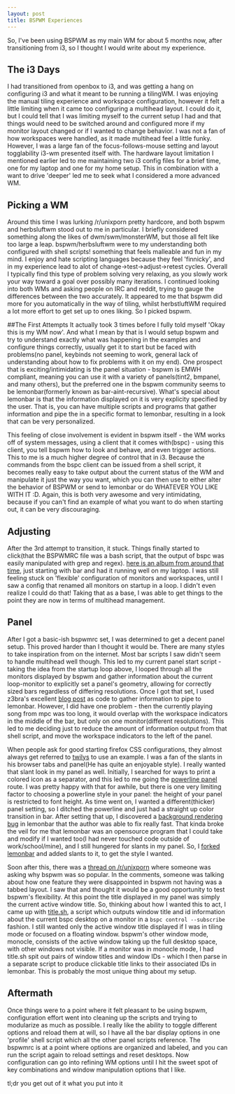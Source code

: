 ```yaml
---
layout: post
title: BSPWM Experiences
---
```


So, I've been using BSPWM as my main WM for about 5 months now, after transitioning from i3, so I thought I would write about my experience.

## The i3 Days
I had transitioned from openbox to i3, and was getting a hang on configuring i3 and what it meant to be running a tilingWM. I was enjoying the manual tiling experience and workspace configuration, however it felt a little limiting when it came too configuring a multihead layout. I could do it, but I could tell that I was limiting myself to the current setup I had and that things would need to be switched around and configured more if my monitor layout changed or if I wanted to change behavior. I was not a fan of how workspaces were handled, as it made multihead feel a little funky. However, I was a large fan of the focus-follows-mouse setting and layout togglability i3-wm presented itself with. The hardware layout limitation I mentioned earlier led to me maintaining two i3 config files for a brief time, one for my laptop and one for my home setup. This in combination with a want to drive 'deeper' led me to seek what I considered a more advanced WM.

## Picking a WM
Around this time I was lurking /r/unixporn pretty hardcore, and both bspwm and herbsluftwm stood out to me in particular. I briefly considered something along the likes of dwm/swm/monsterWM, but those all felt like too large a leap. bspwm/herbsluftwm were to my understanding both configured with shell scripts! something that feels malleable and fun in my mind. I enjoy and hate scripting languages because they feel 'finnicky', and in my experience lead to alot of change->test->adjust->retest cycles. Overall I typically find this type of problem solving very relaxing, as you slowly work your way toward a goal over possibly many iterations. I continued looking into both WMs and asking people on IRC and reddit, trying to gauge the differences between the two accurately. It appeared to me that bspwm did more for you automatically in the way of tiling, whilst herbstluftWM required a lot more effort to get set up to ones liking. So I picked bspwm.

##The First Attempts
It actually took 3 times before I fully told myself 'Okay this is my WM now'. And what I mean by that is I would setup bspwm and try to understand exactly what was happening in the examples and configure things correctly, usually get it to start but be faced with problems(no panel, keybinds not seeming to work, general lack of understanding about how to fix problems with it on my end). One prospect that is exciting/intimidating is the panel situation - bspwm is EMWH compliant, meaning you can use it with a variety of panels(tint2, bmpanel, and many others), but the preferred one in the bspwm community seems to be lemonbar(formerly known as bar-aint-recursive). What's special about lemonbar is that the information displayed on it is very explicity specified by the user. That is, you can have multiple scripts and programs that gather information and pipe the in a specific format to lemonbar, resulting in a look that can be very personalized.

This feeling of close involvement is evident in bspwm itself - the WM works off of system messages, using a client that it comes with(bspc) - using this client, you tell bspwm how to look and behave, and even trigger actions. This to me is a much higher degree of control that in i3. Because the commands from the bspc client can be issued from a shell script, it becomes really easy to take output about the current status of the WM and manipulate it just the way you want, which you can then use to either alter the behavior of BSPWM or send to lemonbar or do WHATEVER YOU LIKE WITH IT :D. Again, this is both very awesome and very intimidating, because if you can't find an example of what you want to do when starting out, it can be very discouraging.

## Adjusting
After the 3rd attempt to transition, it stuck. Things finally started to click(that the BSPWMRC file was a bash script, that the output of bspc was easily manipulated with grep and regex). [here is an album from around that time](http://imgur.com/a/hYQkg), just starting with bar and had it running well on my laptop. I was still feeling stuck on 'flexible' configuration of monitors and workspaces, until I saw a config that renamed all monitors on startup in a loop. I didn't even realize I could do that! Taking that as a base, I was able to get things to the point they are now in terms of multihead management.

## Panel
After I got a basic-ish bspwmrc set, I was determined to get a decent panel setup. This proved harder than I thought it would be. There are many styles to take inspiration from on the internet. Most bar scripts I saw didn't seem to handle multihead well though. This led to my current panel start script - taking the idea from the startup loop above, I looped through all the monitors displayed by bspwm and gather information about the current loop-monitor to explicitly set a panel's geometry, allowing for correctly sized bars regardless of differing resolutions. Once I got that set, I used z3bra's excellent [blog post](http://blog.z3bra.org/2014/04/meeting-at-the-bar.html) as code to gather information to pipe to lemonbar. However, I did have one problem - then the currently playing song from mpc was too long, it would overlap with the workspace indicators in the middle of the bar, but only on one monitor(different resolutions). This led to me deciding just to reduce the amount of information output from that shell script, and move the workspace indicators to the left of the panel.

When people ask for good starting firefox CSS configurations, they almost always get referred to [twilys](http://twily.info/firefox-css#Firefox) to use an example. I was a fan of the slants in his browser tabs and panel(He has quite an enjoyable style). I really wanted that slant look in my panel as well. Initially, I searched for ways to print a colored icon as a separator, and this led to me going the [powerline panel]() route. I was pretty happy with that for awhile, but there is one very limiting factor to choosing a powerline style in your panel: the height of your panel is restricted to font height. As time went on, I wanted a different(thicker) panel setting, so I ditched the powerline and just had a straight up color transition in bar. After setting that up, I discovered a [background rendering bug](https://github.com/LemonBoy/bar/issues/108) in lemonbar that the author was able to fix really fast. That kinda broke the veil for me that lemonbar was an opensource program that I could take and modify if I wanted too(I had never touched code outside of work/school/mine), and I still hungered for slants in my panel. So, I [forked lemonbar](https://github.com/neeasade/bar) and added slants to it, to get the style I wanted.

Soon after this, there was a [thread on /r/unixporn](http://www.reddit.com/r/unixporn/comments/2x6ee0/whats_so_great_about_bspwm/) where someone was asking why bspwm was so popular. In the comments, someone was talking about how one feature they were disappointed in bspwm not having was a tabbed layout. I saw that and thought it would be a good opportunity to test bspwm's flexibility. At this point the title displayed in my panel was simply the current active window title. So, thinking about how I wanted this to act, I came up with [title.sh](https://github.com/neeasade/dotfiles/blob/master/home/bar/.config/bar/title.sh), a script which outputs window title and id information about the current bspc desktop on a monitor in a `bspc control --subscribe` fashion. I still wanted only the active window title displayed if I was in tiling mode or focused on a floating window. bspwm's other window mode, monocle, consists of the active window taking up the full desktop space, with other windows not visible. If a monitor was in monocle mode, I had title.sh spit out pairs of window titles and window IDs - which I then parse in a separate script to produce clickable title links to their associated IDs in lemonbar. This is probably the most unique thing about my setup.

## Aftermath
Once things were to a point where it felt pleasant to be using bspwm, configuration effort went into cleaning up the scripts and trying to modularize as much as possible. I really like the ability to toggle different options and reload them at will, so I have all the bar display options in one 'profile' shell script which all the other panel scripts reference. The bspwmrc is at a point where options are organized and labeled, and you can run the script again to reload settings and reset desktops. Now configuration can go into refining WM options until I hit the sweet spot of key combinations and window manipulation options that I like.

tl;dr you get out of it what you put into it

